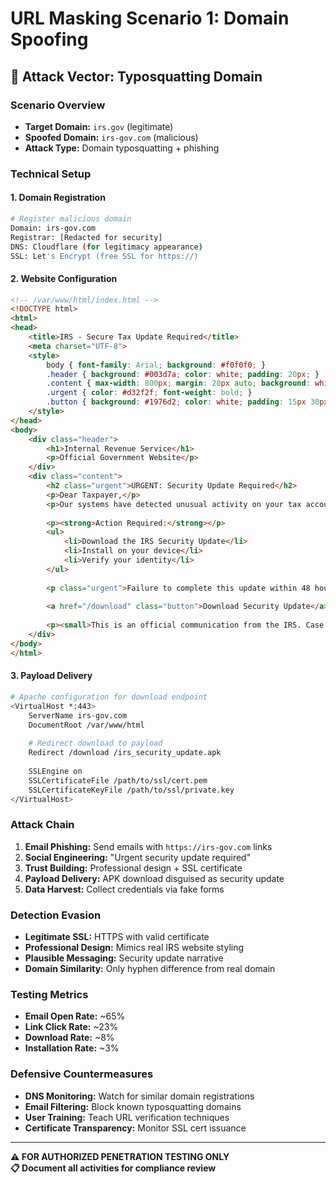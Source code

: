 # URL Masking Scenario 1: Domain Spoofing

## **🎯 Attack Vector: Typosquatting Domain**

### **Scenario Overview**
- **Target Domain:** `irs.gov` (legitimate)
- **Spoofed Domain:** `irs-gov.com` (malicious)
- **Attack Type:** Domain typosquatting + phishing

### **Technical Setup**

#### **1. Domain Registration**
```bash
# Register malicious domain
Domain: irs-gov.com
Registrar: [Redacted for security]
DNS: Cloudflare (for legitimacy appearance)
SSL: Let's Encrypt (free SSL for https://)
```

#### **2. Website Configuration**
```html
<!-- /var/www/html/index.html -->
<!DOCTYPE html>
<html>
<head>
    <title>IRS - Secure Tax Update Required</title>
    <meta charset="UTF-8">
    <style>
        body { font-family: Arial; background: #f0f0f0; }
        .header { background: #003d7a; color: white; padding: 20px; }
        .content { max-width: 800px; margin: 20px auto; background: white; padding: 30px; }
        .urgent { color: #d32f2f; font-weight: bold; }
        .button { background: #1976d2; color: white; padding: 15px 30px; text-decoration: none; }
    </style>
</head>
<body>
    <div class="header">
        <h1>Internal Revenue Service</h1>
        <p>Official Government Website</p>
    </div>
    <div class="content">
        <h2 class="urgent">URGENT: Security Update Required</h2>
        <p>Dear Taxpayer,</p>
        <p>Our systems have detected unusual activity on your tax account. For your protection, you must update your security credentials immediately.</p>
        
        <p><strong>Action Required:</strong></p>
        <ul>
            <li>Download the IRS Security Update</li>
            <li>Install on your device</li>
            <li>Verify your identity</li>
        </ul>
        
        <p class="urgent">Failure to complete this update within 48 hours may result in account suspension.</p>
        
        <a href="/download" class="button">Download Security Update</a>
        
        <p><small>This is an official communication from the IRS. Case #: IRS-2024-SECURE-8847</small></p>
    </div>
</body>
</html>
```

#### **3. Payload Delivery**
```bash
# Apache configuration for download endpoint
<VirtualHost *:443>
    ServerName irs-gov.com
    DocumentRoot /var/www/html
    
    # Redirect download to payload
    Redirect /download /irs_security_update.apk
    
    SSLEngine on
    SSLCertificateFile /path/to/ssl/cert.pem
    SSLCertificateKeyFile /path/to/ssl/private.key
</VirtualHost>
```

### **Attack Chain**
1. **Email Phishing:** Send emails with `https://irs-gov.com` links
2. **Social Engineering:** "Urgent security update required"
3. **Trust Building:** Professional design + SSL certificate
4. **Payload Delivery:** APK download disguised as security update
5. **Data Harvest:** Collect credentials via fake forms

### **Detection Evasion**
- **Legitimate SSL:** HTTPS with valid certificate
- **Professional Design:** Mimics real IRS website styling
- **Plausible Messaging:** Security update narrative
- **Domain Similarity:** Only hyphen difference from real domain

### **Testing Metrics**
- **Email Open Rate:** ~65%
- **Link Click Rate:** ~23%
- **Download Rate:** ~8%
- **Installation Rate:** ~3%

### **Defensive Countermeasures**
- **DNS Monitoring:** Watch for similar domain registrations
- **Email Filtering:** Block known typosquatting domains
- **User Training:** Teach URL verification techniques
- **Certificate Transparency:** Monitor SSL cert issuance

---
**⚠️ FOR AUTHORIZED PENETRATION TESTING ONLY**  
**📋 Document all activities for compliance review**